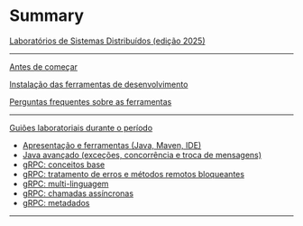 # Summary

[Laboratórios de Sistemas Distribuídos (edição 2025)](./index.md)

--- 

[Antes de começar]()

[Instalação das ferramentas de desenvolvimento](./00-software.md)

[Perguntas frequentes sobre as ferramentas](./00-software-faq.md)

--- 

[Guiões laboratoriais durante o período]() 

- [Apresentação e ferramentas (Java, Maven, IDE)](./01-ferramentas.md)
- [Java avançado (exceções, concorrência e troca de mensagens)](./02-java-avancado.md)
- [gRPC: conceitos base](./03-grpc.md)
- [gRPC: tratamento de erros e métodos remotos bloqueantes](./04-grpc-erros.md)
- [gRPC: multi-linguagem](./05-grpc-multilinguagem.md)
- [gRPC: chamadas assíncronas](./06-grpc-assincronas.md)
- [gRPC: metadados](./07-grpc-metadata.md)
---